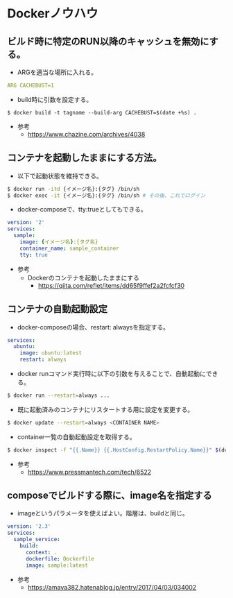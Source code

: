 # Dockerノウハウ

## ビルド時に特定のRUN以降のキャッシュを無効にする。

- ARGを適当な場所に入れる。

```yml
ARG CACHEBUST=1
```

- build時に引数を設定する。
```
$ docker build -t tagname --build-arg CACHEBUST=$(date +%s) .
```

- 参考
  - https://www.chazine.com/archives/4038

## コンテナを起動したままにする方法。

- 以下で起動状態を維持できる。
```sh
$ docker run -itd {イメージ名}:{タグ} /bin/sh
$ docker exec -it {イメージ名}:{タグ} /bin/sh # その後、これでログイン
```

- docker-composeで、tty:trueとしてもできる。
```yml
version: '2'
services:
  sample:
    image: {イメージ名}:{タグ名}
    container_name: sample_container
    tty: true
```

- 参考
  - Dockerのコンテナを起動したままにする
    - https://qiita.com/reflet/items/dd65f9ffef2a2fcfcf30

## コンテナの自動起動設定

- docker-composeの場合、restart: alwaysを指定する。
```yml
services:
  ubuntu:
    image: ubuntu:latest
    restart: always
```

- docker runコマンド実行時に以下の引数を与えることで、自動起動にできる。
```sh
$ docker run --restart=always ...
```

- 既に起動済みのコンテナにリスタートする用に設定を変更する。
```sh
$ docker update --restart=always <CONTAINER NAME>
```

- container一覧の自動起動設定を取得する。
```sh
$ docker inspect -f "{{.Name}} {{.HostConfig.RestartPolicy.Name}}" $(docker ps -aq)
```

- 参考
  - https://www.pressmantech.com/tech/6522

## composeでビルドする際に、image名を指定する

- imageというパラメータを使えばよい。階層は、buildと同じ。
```yml
version: '2.3'
services:
  sample_service:
    build:
      context: .
      dockerfile: Dockerfile
      image: sample:latest
```

- 参考
  - https://amaya382.hatenablog.jp/entry/2017/04/03/034002